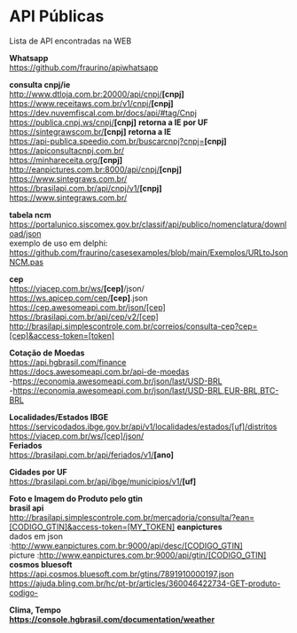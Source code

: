 # API Públicas
Lista de API encontradas na WEB 

<b>Whatsapp</b><br>
https://github.com/fraurino/apiwhatsapp

<b>consulta cnpj/ie</b><br>
http://www.dtloja.com.br:20000/api/cnpj/<b>[cnpj]</b><br>
https://www.receitaws.com.br/v1/cnpj/<b>[cnpj]</b> <br>
https://dev.nuvemfiscal.com.br/docs/api/#tag/Cnpj</b><br>
https://publica.cnpj.ws/cnpj/<b>[cnpj]</b> <b>retorna a IE por UF</b><br>
https://sintegrawscom.br/<b>[cnpj]</b> <b>retorna a IE</b><br>
https://api-publica.speedio.com.br/buscarcnpj?cnpj=<b>[cnpj]</b><br>
https://apiconsultacnpj.com.br/ <br> 
https://minhareceita.org/<b>[cnpj]</b> <br>
http://eanpictures.com.br:8000/api/cnpj/<b>[cnpj]</b> <br>
https://www.sintegraws.com.br/<br>
https://brasilapi.com.br/api/cnpj/v1/<b>[cnpj]</b> <br>
https://www.sintegraws.com.br/<br>

<b>tabela ncm</b><br>
https://portalunico.siscomex.gov.br/classif/api/publico/nomenclatura/download/json
<br> exemplo de uso em delphi: https://github.com/fraurino/casesexamples/blob/main/Exemplos/URLtoJsonNCM.pas
  
<b>cep</b><br>
https://viacep.com.br/ws/<b>[cep]</b>/json/ <br>
https://ws.apicep.com/cep/<b>[cep]</b>.json <br>
https://cep.awesomeapi.com.br/json/[cep]</b> <br>
https://brasilapi.com.br/api/cep/v2/[cep]</b> <br>
http://brasilapi.simplescontrole.com.br/correios/consulta-cep?cep=[cep]&access-token=[token]

<b>Cotação de Moedas</b><br> 
 https://api.hgbrasil.com/finance<br>
 https://docs.awesomeapi.com.br/api-de-moedas<br>
  -https://economia.awesomeapi.com.br/json/last/USD-BRL<br>
  -https://economia.awesomeapi.com.br/json/last/USD-BRL,EUR-BRL,BTC-BRL<br>

<b>Localidades/Estados IBGE</b><br>
https://servicodados.ibge.gov.br/api/v1/localidades/estados/[uf]/distritos<br>
https://viacep.com.br/ws/[cep]/json/<br>
<b>Feriados</b><br>
https://brasilapi.com.br/api/feriados/v1/<b>[ano]</b>

<b>Cidades por UF</b><br>
https://brasilapi.com.br/api/ibge/municipios/v1/<b>[uf]</b>

<b>Foto e Imagem do Produto pelo gtin</b><br>
<b>brasil api</b><br>
http://brasilapi.simplescontrole.com.br/mercadoria/consulta/?ean=[CODIGO_GTIN]&access-token=[MY_TOKEN]
<b>eanpictures</b><br>
  dados em json :http://www.eanpictures.com.br:9000/api/desc/[CODIGO_GTIN] <br>
  picture :http://www.eanpictures.com.br:9000/api/gtin/[CODIGO_GTIN]<br>
  <b>cosmos bluesoft</b><br>
  https://api.cosmos.bluesoft.com.br/gtins/7891910000197.json<br>
  https://ajuda.bling.com.br/hc/pt-br/articles/360046422734-GET-produto-codigo- <br>
 
<b>Clima, Tempo <b><br>
  https://console.hgbrasil.com/documentation/weather
